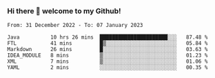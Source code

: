 ### Hi there 👋 welcome to my Github! 

<!--START_SECTION:waka-->

```text
From: 31 December 2022 - To: 07 January 2023

Java          10 hrs 26 mins  ██████████████████████░░░   87.48 %
FTL           41 mins         █▒░░░░░░░░░░░░░░░░░░░░░░░   05.84 %
Markdown      26 mins         █░░░░░░░░░░░░░░░░░░░░░░░░   03.63 %
IDEA_MODULE   8 mins          ▒░░░░░░░░░░░░░░░░░░░░░░░░   01.23 %
XML           7 mins          ▒░░░░░░░░░░░░░░░░░░░░░░░░   01.06 %
YAML          2 mins          ░░░░░░░░░░░░░░░░░░░░░░░░░   00.35 %
```

<!--END_SECTION:waka-->
